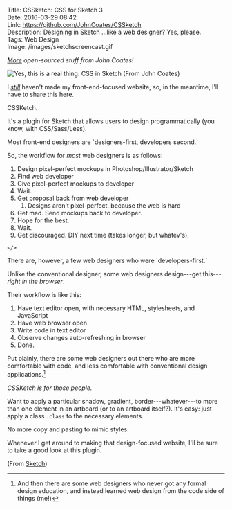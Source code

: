 Title: CSSketch: CSS for Sketch 3  
Date: 2016-03-29 08:42  
Link: https://github.com/JohnCoates/CSSketch  
Description: Designing in Sketch ...like a web designer? Yes, please.  
Tags: Web Design  
Image: /images/sketchscreencast.gif  

*[More][1] open-sourced stuff from John Coates!*
<!-- {em:.topstory} -->

![Yes, this is a real thing: CSS in Sketch (From John Coates)][2]

I [*still*][3] haven't made my front-end-focused website, so, in the meantime, I'll have to share this here.

CSSKetch.

It's a plugin for Sketch that allows users to design programmatically (you know, with CSS/Sass/Less).

Most front-end designers are \`designers-first, developers second.\`

So, the workflow for *most* web designers is as follows:

1. Design pixel-perfect mockups in Photoshop/Illustrator/Sketch
2. Find web developer
3. Give pixel-perfect mockups to developer
4. Wait.
5. Get proposal back from web developer
	1. Designs aren't pixel-perfect, because the web is hard
6. Get mad. Send mockups back to developer.
7. Hope for the best.
8. Wait.
9. Get discouraged. DIY next time (takes longer, but whatev's).

`</>`

There are, however, a few web designers who were \`developers-first.\`

Unlike the conventional designer, some web designers design---get this---*right in the browser*.

Their workflow is like this:

1. Have text editor open, with necessary HTML, stylesheets, and JavaScript
2. Have web browser open
3. Write code in text editor
4. Observe changes auto-refreshing in browser
5. Done.

Put plainly, there are some web designers out there who are more comfortable with code, and less comfortable with conventional design applications.[^1]

*CSSKetch is for those people.*
<!-- {em:.takehome} -->

Want to apply a particular shadow, gradient, border---whatever---to more than one element in an artboard (or to an artboard itself?). It's easy: just apply a class `.class` to the necessary elements.

No more copy and pasting to mimic styles.

Whenever I get around to making that design-focused website, I'll be sure to take a good look at this plugin.

(From [Sketch][4])

[^1]: And then there are some web designers who never got any formal design education, and instead learned web design from the code side of things (me!)

[1]: /2016/3/29/apple-tv-aerial-views-screen-saver "An earlier post sharing more work from John Coates"
[2]: /images/sketchscreencast.gif "Screencast of CSSketch from John Coates"
[3]: /2016/2/23/looking-ahead-2016-and-beyond#future-projects "An earlier post discussing my future projects"
[4]: https://twitter.com/sketchapp/status/710421255405621248 "Sketch's tweet with a link to John Coates's plugin"